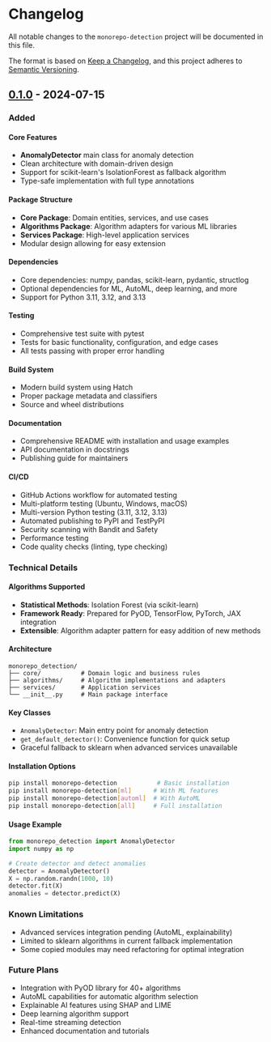 # Changelog

All notable changes to the `monorepo-detection` project will be documented in this file.

The format is based on [Keep a Changelog](https://keepachangelog.com/en/1.0.0/),
and this project adheres to [Semantic Versioning](https://semver.org/spec/v2.0.0.html).

## [0.1.0] - 2024-07-15

### Added

#### Core Features
- **AnomalyDetector** main class for anomaly detection
- Clean architecture with domain-driven design
- Support for scikit-learn's IsolationForest as fallback algorithm
- Type-safe implementation with full type annotations

#### Package Structure
- **Core Package**: Domain entities, services, and use cases
- **Algorithms Package**: Algorithm adapters for various ML libraries
- **Services Package**: High-level application services
- Modular design allowing for easy extension

#### Dependencies
- Core dependencies: numpy, pandas, scikit-learn, pydantic, structlog
- Optional dependencies for ML, AutoML, deep learning, and more
- Support for Python 3.11, 3.12, and 3.13

#### Testing
- Comprehensive test suite with pytest
- Tests for basic functionality, configuration, and edge cases
- All tests passing with proper error handling

#### Build System
- Modern build system using Hatch
- Proper package metadata and classifiers
- Source and wheel distributions

#### Documentation
- Comprehensive README with installation and usage examples
- API documentation in docstrings
- Publishing guide for maintainers

#### CI/CD
- GitHub Actions workflow for automated testing
- Multi-platform testing (Ubuntu, Windows, macOS)
- Multi-version Python testing (3.11, 3.12, 3.13)
- Automated publishing to PyPI and TestPyPI
- Security scanning with Bandit and Safety
- Performance testing
- Code quality checks (linting, type checking)

### Technical Details

#### Algorithms Supported
- **Statistical Methods**: Isolation Forest (via scikit-learn)
- **Framework Ready**: Prepared for PyOD, TensorFlow, PyTorch, JAX integration
- **Extensible**: Algorithm adapter pattern for easy addition of new methods

#### Architecture
```
monorepo_detection/
├── core/           # Domain logic and business rules
├── algorithms/     # Algorithm implementations and adapters  
├── services/       # Application services
└── __init__.py     # Main package interface
```

#### Key Classes
- `AnomalyDetector`: Main entry point for anomaly detection
- `get_default_detector()`: Convenience function for quick setup
- Graceful fallback to sklearn when advanced services unavailable

#### Installation Options
```bash
pip install monorepo-detection           # Basic installation
pip install monorepo-detection[ml]      # With ML features
pip install monorepo-detection[automl]  # With AutoML
pip install monorepo-detection[all]     # Full installation
```

#### Usage Example
```python
from monorepo_detection import AnomalyDetector
import numpy as np

# Create detector and detect anomalies
detector = AnomalyDetector()
X = np.random.randn(1000, 10)
detector.fit(X)
anomalies = detector.predict(X)
```

### Known Limitations

- Advanced services integration pending (AutoML, explainability)
- Limited to sklearn algorithms in current fallback implementation
- Some copied modules may need refactoring for optimal integration

### Future Plans

- Integration with PyOD library for 40+ algorithms
- AutoML capabilities for automatic algorithm selection
- Explainable AI features using SHAP and LIME
- Deep learning algorithm support
- Real-time streaming detection
- Enhanced documentation and tutorials

[0.1.0]: https://github.com/elgerytme/Monorepo/releases/tag/v0.1.0